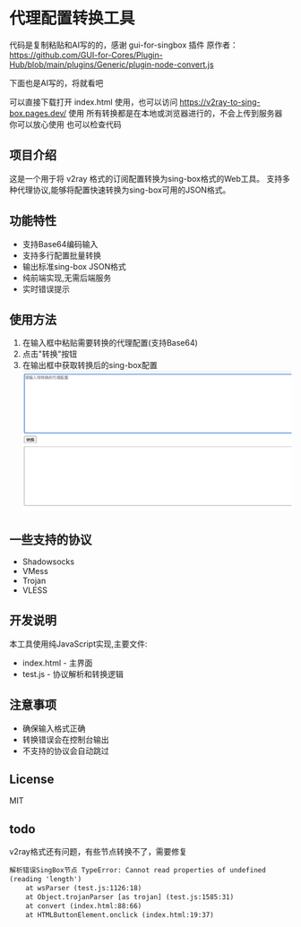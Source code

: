 # 代理配置转换工具

代码是复制粘贴和AI写的的，感谢 gui-for-singbox 插件 原作者：https://github.com/GUI-for-Cores/Plugin-Hub/blob/main/plugins/Generic/plugin-node-convert.js

下面也是AI写的，将就看吧

可以直接下载打开 index.html 使用，也可以访问 https://v2ray-to-sing-box.pages.dev/ 使用
所有转换都是在本地或浏览器进行的，不会上传到服务器 你可以放心使用 也可以检查代码

## 项目介绍
这是一个用于将 v2ray 格式的订阅配置转换为sing-box格式的Web工具。
支持多种代理协议,能够将配置快速转换为sing-box可用的JSON格式。

## 功能特性
- 支持Base64编码输入
- 支持多行配置批量转换
- 输出标准sing-box JSON格式
- 纯前端实现,无需后端服务
- 实时错误提示

## 使用方法
1. 在输入框中粘贴需要转换的代理配置(支持Base64)
2. 点击"转换"按钮
3. 在输出框中获取转换后的sing-box配置
![效果图](1.png)


## 一些支持的协议
- Shadowsocks
- VMess
- Trojan
- VLESS

## 开发说明
本工具使用纯JavaScript实现,主要文件:
- index.html - 主界面
- test.js - 协议解析和转换逻辑

## 注意事项
- 确保输入格式正确
- 转换错误会在控制台输出
- 不支持的协议会自动跳过

## License
MIT

## todo
v2ray格式还有问题，有些节点转换不了，需要修复
```
解析错误SingBox节点 TypeError: Cannot read properties of undefined (reading 'length')
    at wsParser (test.js:1126:18)
    at Object.trojanParser [as trojan] (test.js:1585:31)
    at convert (index.html:88:66)
    at HTMLButtonElement.onclick (index.html:19:37)
```
